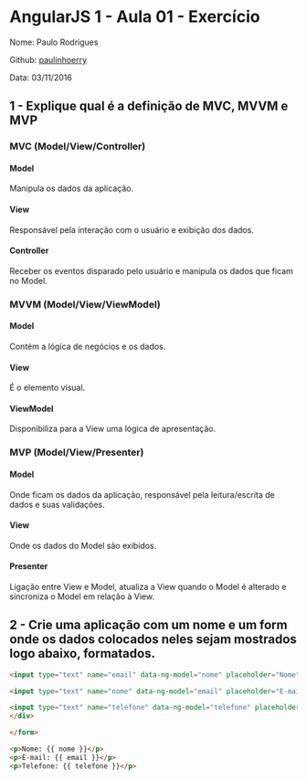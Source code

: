 # AngularJS 1 - Aula 01 - Exercício

Nome: Paulo Rodrigues

Github: [paulinhoerry](https://github.com/paulinhoerry)

Data: 03/11/2016

## 1 - Explique qual é a definição de MVC, MVVM e MVP

### MVC (Model/View/Controller)

#### Model

Manipula os dados da aplicação.

#### View

Responsável pela interação com o usuário e exibição dos dados. 

#### Controller

Receber os eventos disparado pelo usuário e manipula os dados que ficam no Model.

### MVVM (Model/View/ViewModel)

#### Model

Contém a lógica de negócios e os dados.

#### View

É o elemento visual.

#### ViewModel

Disponibiliza para a View uma lógica de apresentação.


### MVP (Model/View/Presenter)

#### Model

Onde ficam os dados da aplicação, responsável pela leitura/escrita de dados e suas validações.

#### View

Onde os dados do Model são exibidos.

#### Presenter

Ligação entre View e Model, atualiza a View quando o Model é alterado e sincroniza o Model em relação à View.

## 2 - Crie uma aplicação com um nome e um form onde os dados colocados neles sejam mostrados logo abaixo, formatados.

```html
<input type="text" name="email" data-ng-model="nome" placeholder="Nome">

<input type="text" name="nome" data-ng-model="email" placeholder="E-mail">

<input type="text" name="telefone" data-ng-model="telefone" placeholder="Telefone"  />
</div>

</form>

<p>Nome: {{ nome }}</p>
<p>E-mail: {{ email }}</p>
<p>Telefone: {{ telefone }}</p>
```
